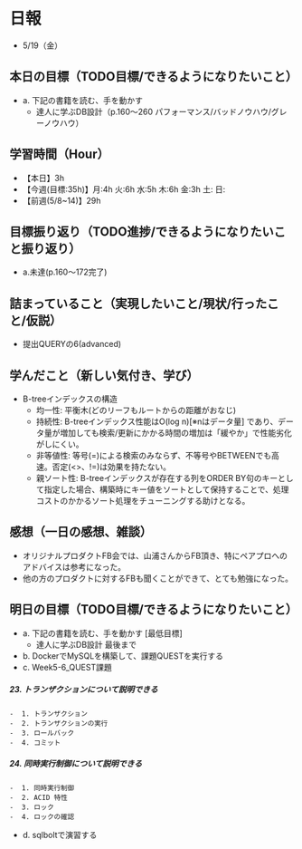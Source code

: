 # 日報
- 5/19（金）

## 本日の目標（TODO目標/できるようになりたいこと）
- a. 下記の書籍を読む、手を動かす
  - 達人に学ぶDB設計（p.160～260 パフォーマンス/バッドノウハウ/グレーノウハウ）

## 学習時間（Hour）
- 【本日】3h
- 【今週(目標:35h)】月:4h 火:6h 水:5h 木:6h 金:3h 土: 日:
- 【前週(5/8~14)】29h

## 目標振り返り（TODO進捗/できるようになりたいこと振り返り）
- a.未達(p.160～172完了)

## 詰まっていること（実現したいこと/現状/行ったこと/仮説）
- 提出QUERYの6(advanced)

<!-- ```
・実現したいこと
・現状
・行ったこと
・仮説
``` -->

## 学んだこと（新しい気付き、学び）
- B-treeインデックスの構造
  - 均一性: 平衡木(どのリーフもルートからの距離がおなじ)
  - 持続性: B-treeインデックス性能はO(log n)[※nはデータ量] であり、データ量が増加しても検索/更新にかかる時間の増加は「緩やか」で性能劣化がしにくい。
  - 非等値性: 等号(=)による検索のみならず、不等号やBETWEENでも高速。否定(<>、!=)は効果を持たない。
  - 親ソート性: B-treeインデックスが存在する列をORDER BY句のキーとして指定した場合、構築時にキー値をソートとして保持することで、処理コストのかかるソート処理をチューニングする助けとなる。


## 感想（一日の感想、雑談）
- オリジナルプロダクトFB会では、山浦さんからFB頂き、特にペアプロへのアドバイスは参考になった。
- 他の方のプロダクトに対するFBも聞くことができて、とても勉強になった。

## 明日の目標（TODO目標/できるようになりたいこと）
- a. 下記の書籍を読む、手を動かす [最低目標]
  - 達人に学ぶDB設計 最後まで
- b. DockerでMySQLを構築して、課題QUESTを実行する
- c. Week5-6_QUEST課題
##### 23.  トランザクションについて説明できる
	-  1. トランザクション
	-  2. トランザクションの実行
	-  3. ロールバック
	-  4. コミット
##### 24.  同時実行制御について説明できる
	-  1. 同時実行制御
	-  2. ACID 特性
	-  3. ロック
	-  4. ロックの確認
- d. sqlboltで演習する
<!-- - c.移動中などスキマ時間に要件定義事例を読む (釜谷さんが紹介してくださっていた資料) -->
  <!-- - 現時点で難易度が見えていないため、まずは挑戦してみる -->

<!-- ##### ブログ記事を投稿する -->
<!-- ##### オリジナルプロダクトのテーマを提出する
    1.  [オリジナルプロダクトのテーマ]を決定する
    2.  [1期生シート]にテーマのURLを提出し、メンターに連絡する -->

<!-- #### 残タスク / できるようになりたいこと
- 包括的なWeb技術の基本理解->「プロになるためのWeb技術入門」本
- オリジナルプロダクト制作のテーマ探索
- SRE業務の理解
- 質問する技術の習得 -->

<!-- ##### Ruby
- RuboCopの使用
- 「Rubyの公式リファレンスが読めるようになる本」 -->

<!-- ##### Linux
- 「実践入門」
- 「シェルスクリプト160本ノック」
- 「入門モダンLinux」
- 「Linuxのしくみ」
- 「スーパーユーザーなら知っておくべきLinuxシステムの仕組み」
- 「入門Rust」?
- 仮想化、コンテナ(TenForward)、コンテナオーケストレーション -->